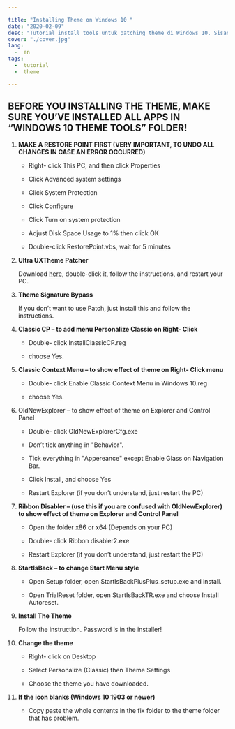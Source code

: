 ```yaml
---

title: "Installing Theme on Windows 10 "
date: "2020-02-09"
desc: "Tutorial install tools untuk patching theme di Windows 10. Sisanya kata kata pengganti biar card elementnya ga ngebug ok oce."
cover: "./cover.jpg"
lang:
  -  en
tags:
  -  tutorial
  -  theme

---
```


## BEFORE YOU INSTALLING THE THEME, MAKE SURE YOU’VE INSTALLED ALL APPS IN “WINDOWS 10 THEME TOOLS” FOLDER!

1. **MAKE A RESTORE POINT FIRST (VERY IMPORTANT, TO UNDO ALL CHANGES IN CASE AN ERROR OCCURRED)**

    - Right- click This PC, and then click Properties

    - Click Advanced system settings

    - Click System Protection

    - Click Configure

    - Click Turn on system protection

    - Adjust Disk Space Usage to 1% then click OK

    - Double-click RestorePoint.vbs, wait for 5 minutes

2. **Ultra UXTheme Patcher**

    Download [here](https://www.syssel.net/hoefs/software_uxtheme.php?lang=en), double-click it, follow the instructions, and restart your PC.

3. **Theme Signature Bypass**

    If you don’t want to use Patch, just install this and follow the instructions.

4. **Classic CP – to add menu Personalize Classic on Right- Click**

    - Double- click InstallClassicCP.reg

    - choose Yes.

5. **Classic Context Menu – to show effect of theme on Right- Click menu**

    - Double- click Enable Classic Context Menu in Windows 10.reg

    - choose Yes.

6. OldNewExplorer – to show effect of theme on Explorer and Control Panel

    - Double- click OldNewExplorerCfg.exe

    - Don’t tick anything in "Behavior".

    - Tick everything in "Appereance" except Enable Glass on Navigation Bar.

    - Click Install, and choose Yes

    - Restart Explorer (if you don’t understand, just restart the PC)

7. **Ribbon Disabler – (use this if you are confused with OldNewExplorer) to show effect of theme on Explorer and Control Panel**

    - Open the folder x86 or x64 (Depends on your PC)

    - Double- click Ribbon disabler2.exe

    - Restart Explorer (if you don’t understand, just restart the PC)

8. **StartIsBack – to change Start Menu style**

    - Open Setup folder, open StartIsBackPlusPlus_setup.exe and install.

    - Open TrialReset folder, open StartIsBackTR.exe and choose Install Autoreset.

9. **Install The Theme**

    Follow the instruction. Password is in the installer!

10. **Change the theme**

    - Right- click on Desktop

    - Select Personalize (Classic) then Theme Settings

    - Choose the theme you have downloaded.

11. **If the icon blanks (Windows 10 1903 or newer)**

    - Copy paste the whole contents in the fix folder to the theme folder that has problem.
